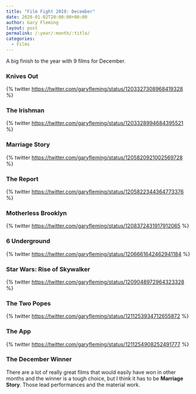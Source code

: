 ```yaml
---
title: "Film Fight 2019: December"
date: 2020-01-02T20:00:00+00:00
author: Gary Fleming
layout: post
permalink: /:year/:month/:title/
categories:
  - Films
---
```


A big finish to the year with 9 films for December.

### Knives Out

{% twitter https://twitter.com/garyfleming/status/1203327308968419328 %}

### The Irishman

{% twitter https://twitter.com/garyfleming/status/1203328994684395521 %}

### Marriage Story

{% twitter https://twitter.com/garyfleming/status/1205820921002569728 %}

### The Report

{% twitter https://twitter.com/garyfleming/status/1205822344364773376 %}

### Motherless Brooklyn

{% twitter https://twitter.com/garyfleming/status/1208372431917912065 %}

### 6 Underground

{% twitter https://twitter.com/garyfleming/status/1206661642462941184 %}

### Star Wars: Rise of Skywalker

{% twitter https://twitter.com/garyfleming/status/1209048972964323328 %}

### The Two Popes

{% twitter https://twitter.com/garyfleming/status/1211253934712655872 %}

### The App

{% twitter https://twitter.com/garyfleming/status/1211254908252491777 %}


### The December Winner

There are a lot of really great films that would easily have won in other months and the winner is a tough choice, but I think it has to be **Marriage Story**. Those lead performances and the material work.
